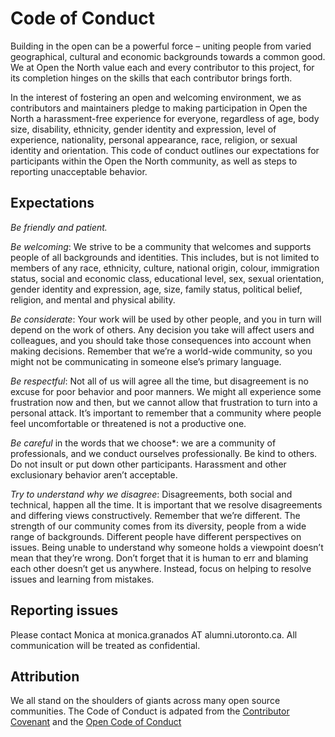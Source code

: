 # Code of Conduct

Building in the open can be a powerful force – uniting people from varied geographical, cultural and economic backgrounds towards a common good. We at Open the North value each and every contributor to this project, for its completion hinges on the skills that each contributor brings forth. 

In the interest of fostering an open and welcoming environment, we as contributors and maintainers pledge to making participation in Open the North a harassment-free experience for everyone, regardless of age, body size, disability, ethnicity, gender identity and expression, level of experience, nationality, personal appearance, race, religion, or sexual identity and orientation. This code of conduct outlines our expectations for participants within the Open the North community, as well as steps to reporting unacceptable behavior.

## Expectations
*Be friendly and patient.*

*Be welcoming*: We strive to be a community that welcomes and supports people of all backgrounds and identities. This includes, but is not limited to members of any race, ethnicity, culture, national origin, colour, immigration status, social and economic class, educational level, sex, sexual orientation, gender identity and expression, age, size, family status, political belief, religion, and mental and physical ability.

*Be considerate*: Your work will be used by other people, and you in turn will depend on the work of others. Any decision you take will affect users and colleagues, and you should take those consequences into account when making decisions. Remember that we’re a world-wide community, so you might not be communicating in someone else’s primary language.

*Be respectful*: Not all of us will agree all the time, but disagreement is no excuse for poor behavior and poor manners. We might all experience some frustration now and then, but we cannot allow that frustration to turn into a personal attack. It’s important to remember that a community where people feel uncomfortable or threatened is not a productive one.

*Be careful* in the words that we choose*: we are a community of professionals, and we conduct ourselves professionally. Be kind to others. Do not insult or put down other participants. Harassment and other exclusionary behavior aren’t acceptable.

*Try to understand why we disagree*: Disagreements, both social and technical, happen all the time. It is important that we resolve disagreements and differing views constructively. Remember that we’re different. The strength of our community comes from its diversity, people from a wide range of backgrounds. Different people have different perspectives on issues. Being unable to understand why someone holds a viewpoint doesn’t mean that they’re wrong. Don’t forget that it is human to err and blaming each other doesn’t get us anywhere. Instead, focus on helping to resolve issues and learning from mistakes.

## Reporting issues
Please contact Monica at monica.granados AT alumni.utoronto.ca. All communication will be treated as confidential.

## Attribution
We all stand on the shoulders of giants across many open source communities. The Code of Conduct is adpated from the [Contributor Covenant][link_CC] and the [Open Code of Conduct][link_OCOC] 

[link_CC]: http://contributor-covenant.org/
[link_OCOC]: http://todogroup.org/opencodeofconduct/
